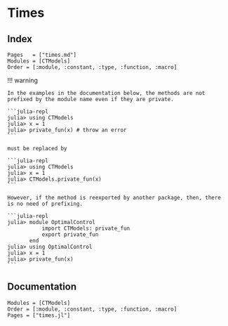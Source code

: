 # Times

## Index

```@index
Pages   = ["times.md"]
Modules = [CTModels]
Order = [:module, :constant, :type, :function, :macro]
```

!!! warning

    In the examples in the documentation below, the methods are not prefixed by the module name even if they are private. 

    ```julia-repl
    julia> using CTModels
    julia> x = 1
    julia> private_fun(x) # throw an error
    ```

    must be replaced by

    ```julia-repl
    julia> using CTModels
    julia> x = 1
    julia> CTModels.private_fun(x)
    ```

    However, if the method is reexported by another package, then, there is no need of prefixing.

    ```julia-repl
    julia> module OptimalControl
               import CTModels: private_fun
               export private_fun
           end
    julia> using OptimalControl
    julia> x = 1
    julia> private_fun(x)
    ```

## Documentation

```@autodocs
Modules = [CTModels]
Order = [:module, :constant, :type, :function, :macro]
Pages = ["times.jl"]
```
